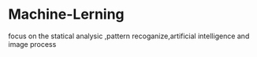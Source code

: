 # Machine-Lerning
focus on the statical analysic ,pattern recoganize,artificial intelligence and image process
